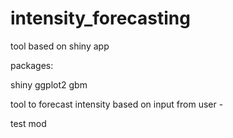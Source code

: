 # intensity_forecasting

tool based on shiny app

packages:

shiny
ggplot2
gbm

tool to forecast intensity based on input from user - 

test mod

